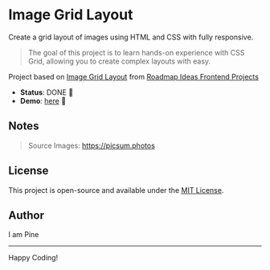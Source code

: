 # Image Grid Layout

Create a grid layout of images using HTML and CSS with fully responsive.

> The goal of this project is to learn hands-on experience with CSS Grid, allowing you to create complex layouts with easy.

Project based on [Image Grid Layout][image-grid] from [Roadmap Ideas Frontend Projects][roadmap-frontend-projects]

-   **Status**: DONE 🎉
-   **Demo**: [here][demo-link] 🚀

## Notes

> Source Images: https://picsum.photos

## License

This project is open-source and available under the [MIT License](https://opensource.org/licenses/MIT).

## Author

I am Pine

---

Happy Coding!

[roadmap-frontend-projects]: https://roadmap.sh/frontend/projects
[image-grid]: https://roadmap.sh/projects/image-grid
[demo-link]: https://pine1611.github.io/frontend-projects/08-image-grid-layout/public
